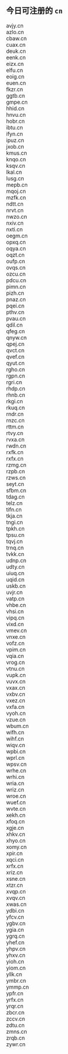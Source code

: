 
## 今日可注册的 `cn`
>
avjy.cn   
azlo.cn   
cbaw.cn   
cuax.cn   
deuk.cn   
eenk.cn   
eizx.cn   
elfu.cn   
eoig.cn   
euen.cn   
fkzr.cn   
ggtb.cn   
gmpe.cn   
hhid.cn   
hnvu.cn   
hobr.cn   
ibtu.cn   
ifyn.cn   
ipuz.cn   
jxob.cn   
kmus.cn   
knqo.cn   
ksqv.cn   
lkal.cn   
lusg.cn   
mepb.cn   
mqoj.cn   
mzfk.cn   
ndtt.cn   
nrvt.cn   
nwzo.cn   
nxiv.cn   
nxti.cn   
oegm.cn   
opxq.cn   
oqya.cn   
oqzt.cn   
oufp.cn   
ovqs.cn   
ozcu.cn   
pdcu.cn   
pimn.cn   
pizh.cn   
pnaz.cn   
pqei.cn   
pthv.cn   
pvau.cn   
qdil.cn   
qfeg.cn   
qnyw.cn   
qpej.cn   
qvct.cn   
qvef.cn   
qyut.cn   
rgho.cn   
rgpn.cn   
rgri.cn   
rhdp.cn   
rhnb.cn   
rkgi.cn   
rkuq.cn   
rndr.cn   
rnzc.cn   
rttm.cn   
rtvy.cn   
rvxa.cn   
rwdn.cn   
rxfk.cn   
rxfx.cn   
rzmg.cn   
rzpb.cn   
rzws.cn   
seyt.cn   
sfbm.cn   
tdag.cn   
telz.cn   
tifn.cn   
tkja.cn   
tngi.cn   
tpkh.cn   
tpsu.cn   
tqvj.cn   
trnq.cn   
tvkk.cn   
udnp.cn   
udty.cn   
uiuq.cn   
uqid.cn   
uskb.cn   
uvjr.cn   
vatp.cn   
vhbe.cn   
vhsi.cn   
vipq.cn   
vixd.cn   
vmev.cn   
vnxe.cn   
vofz.cn   
vpim.cn   
vqia.cn   
vrog.cn   
vtnu.cn   
vupk.cn   
vuvx.cn   
vxax.cn   
vxbv.cn   
vxez.cn   
vxfa.cn   
vyoh.cn   
vzue.cn   
wbum.cn   
wifh.cn   
wihf.cn   
wiqv.cn   
wpbi.cn   
wprl.cn   
wpsv.cn   
wrhe.cn   
wrhi.cn   
wria.cn   
wriz.cn   
wroe.cn   
wuef.cn   
wvte.cn   
xekh.cn   
xfoq.cn   
xgje.cn   
xhkv.cn   
xhyo.cn   
xomy.cn   
xpir.cn   
xqci.cn   
xrfx.cn   
xriz.cn   
xsne.cn   
xtzr.cn   
xvqp.cn   
xvqv.cn   
xwas.cn   
ydbi.cn   
yfcv.cn   
ygbv.cn   
ygia.cn   
ygrq.cn   
yhef.cn   
yhpv.cn   
yhxv.cn   
yioh.cn   
yiom.cn   
yllk.cn   
ymbr.cn   
ymmp.cn   
ypfr.cn   
yrfx.cn   
yrqr.cn   
zbcr.cn   
zccv.cn   
zdtu.cn   
zmns.cn   
zrqb.cn   
zywr.cn   

